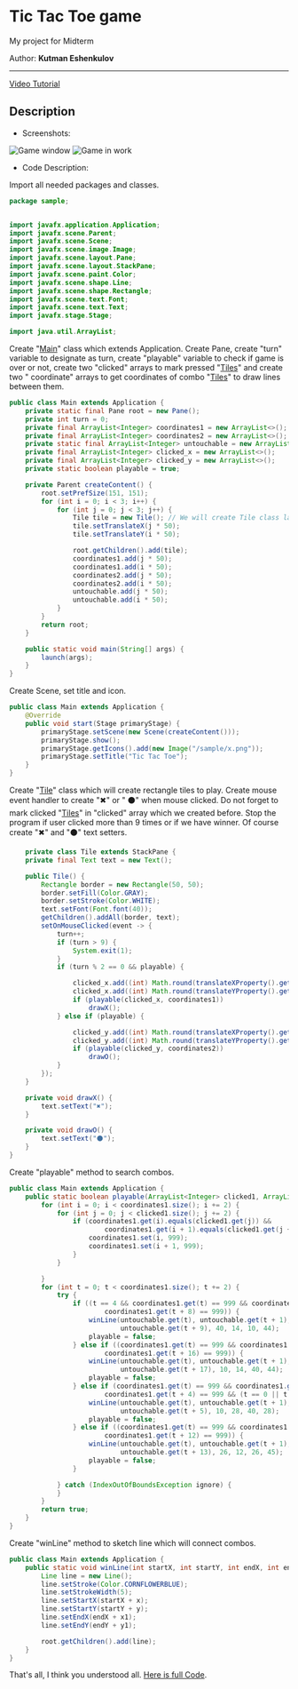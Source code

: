# Tic Tac Toe game

My project for Midterm

Author: **Kutman Eshenkulov**

___
[Video Tutorial](https://www.youtube.com/watch?v=dQw4w9WgXcQ)

## Description

* Screenshots:

![Game window](https://user-images.githubusercontent.com/73386100/111062011-8dae3380-84d0-11eb-9ee3-af9a84fdeeb6.png)
![Game in work](https://user-images.githubusercontent.com/73386100/111061997-75d6af80-84d0-11eb-9ff5-da9a1ec0d805.png)

* Code Description:

Import all needed packages and classes.

```Java
package sample;


import javafx.application.Application;
import javafx.scene.Parent;
import javafx.scene.Scene;
import javafx.scene.image.Image;
import javafx.scene.layout.Pane;
import javafx.scene.layout.StackPane;
import javafx.scene.paint.Color;
import javafx.scene.shape.Line;
import javafx.scene.shape.Rectangle;
import javafx.scene.text.Font;
import javafx.scene.text.Text;
import javafx.stage.Stage;

import java.util.ArrayList;

```

Create "<ins>Main</ins>" class which extends Application. Create Pane, create "turn" variable to designate as turn,
create "playable"
variable to check if game is over or not, create two "clicked" arrays to mark pressed "<ins>Tiles</ins>" and create
two "
coordinate" arrays to get coordinates of combo "<ins>Tiles</ins>" to draw lines between them.

```Java
public class Main extends Application {
    private static final Pane root = new Pane();
    private int turn = 0;
    private final ArrayList<Integer> coordinates1 = new ArrayList<>();
    private final ArrayList<Integer> coordinates2 = new ArrayList<>();
    private static final ArrayList<Integer> untouchable = new ArrayList<>();
    private final ArrayList<Integer> clicked_x = new ArrayList<>();
    private final ArrayList<Integer> clicked_y = new ArrayList<>();
    private static boolean playable = true;

    private Parent createContent() {
        root.setPrefSize(151, 151);
        for (int i = 0; i < 3; i++) {
            for (int j = 0; j < 3; j++) {
                Tile tile = new Tile(); // We will create Tile class later.
                tile.setTranslateX(j * 50);
                tile.setTranslateY(i * 50);

                root.getChildren().add(tile);
                coordinates1.add(j * 50);
                coordinates1.add(i * 50);
                coordinates2.add(j * 50);
                coordinates2.add(i * 50);
                untouchable.add(j * 50);
                untouchable.add(i * 50);
            }
        }
        return root;
    }

    public static void main(String[] args) {
        launch(args);
    }
}
```

Create Scene, set title and icon.

```Java
public class Main extends Application {
    @Override
    public void start(Stage primaryStage) {
        primaryStage.setScene(new Scene(createContent()));
        primaryStage.show();
        primaryStage.getIcons().add(new Image("/sample/x.png"));
        primaryStage.setTitle("Tic Tac Toe");
    }
}
```

Create "<ins>Tile</ins>" class which will create rectangle tiles to play. Create mouse event handler to create "✖" or "
⚫" when mouse clicked. Do not forget to mark clicked "<ins>Tiles</ins>" in "clicked" array which we created before. Stop
the program if user clicked more than 9 times or if we have winner. Of course create "✖" and "⚫" text setters.

```Java
    private class Tile extends StackPane {
    private final Text text = new Text();

    public Tile() {
        Rectangle border = new Rectangle(50, 50);
        border.setFill(Color.GRAY);
        border.setStroke(Color.WHITE);
        text.setFont(Font.font(40));
        getChildren().addAll(border, text);
        setOnMouseClicked(event -> {
            turn++;
            if (turn > 9) {
                System.exit(1);
            }
            if (turn % 2 == 0 && playable) {

                clicked_x.add((int) Math.round(translateXProperty().getValue()));
                clicked_x.add((int) Math.round(translateYProperty().getValue()));
                if (playable(clicked_x, coordinates1))
                    drawX();
            } else if (playable) {

                clicked_y.add((int) Math.round(translateXProperty().getValue()));
                clicked_y.add((int) Math.round(translateYProperty().getValue()));
                if (playable(clicked_y, coordinates2))
                    drawO();
            }
        });
    }

    private void drawX() {
        text.setText("✖");
    }

    private void drawO() {
        text.setText("⚫");
    }
}   
```

Create "playable" method to search combos.

```Java
public class Main extends Application {
    public static boolean playable(ArrayList<Integer> clicked1, ArrayList<Integer> coordinates1) {
        for (int i = 0; i < coordinates1.size(); i += 2) {
            for (int j = 0; j < clicked1.size(); j += 2) {
                if (coordinates1.get(i).equals(clicked1.get(j)) &&
                        coordinates1.get(i + 1).equals(clicked1.get(j + 1))) {
                    coordinates1.set(i, 999);
                    coordinates1.set(i + 1, 999);
                }
            }

        }
        for (int t = 0; t < coordinates1.size(); t += 2) {
            try {
                if ((t == 4 && coordinates1.get(t) == 999 && coordinates1.get(t + 4) == 999 &&
                        coordinates1.get(t + 8) == 999)) {
                    winLine(untouchable.get(t), untouchable.get(t + 1), untouchable.get(t + 8),
                            untouchable.get(t + 9), 40, 14, 10, 44);
                    playable = false;
                } else if ((coordinates1.get(t) == 999 && coordinates1.get(t + 8) == 999 &&
                        coordinates1.get(t + 16) == 999)) {
                    winLine(untouchable.get(t), untouchable.get(t + 1), untouchable.get(t + 16),
                            untouchable.get(t + 17), 10, 14, 40, 44);
                    playable = false;
                } else if (coordinates1.get(t) == 999 && coordinates1.get(t + 2) == 999 &&
                        coordinates1.get(t + 4) == 999 && (t == 0 || t == 6 || t == 12)) {
                    winLine(untouchable.get(t), untouchable.get(t + 1), untouchable.get(t + 4),
                            untouchable.get(t + 5), 10, 28, 40, 28);
                    playable = false;
                } else if ((coordinates1.get(t) == 999 && coordinates1.get(t + 6) == 999 &&
                        coordinates1.get(t + 12) == 999)) {
                    winLine(untouchable.get(t), untouchable.get(t + 1), untouchable.get(t + 12),
                            untouchable.get(t + 13), 26, 12, 26, 45);
                    playable = false;
                }

            } catch (IndexOutOfBoundsException ignore) {
            }
        }
        return true;
    }
}

```

Create "winLine" method to sketch line which will connect combos.

```Java
public class Main extends Application {
    public static void winLine(int startX, int startY, int endX, int endY, int x, int y, int x1, int y1) {
        Line line = new Line();
        line.setStroke(Color.CORNFLOWERBLUE);
        line.setStrokeWidth(5);
        line.setStartX(startX + x);
        line.setStartY(startY + y);
        line.setEndX(endX + x1);
        line.setEndY(endY + y1);

        root.getChildren().add(line);
    }
}
```

That's all, I think you understood
all. [Here is full Code](https://github.com/Kutman7/Mid-Term-JavaFX/blob/main/sample/Main.java).
